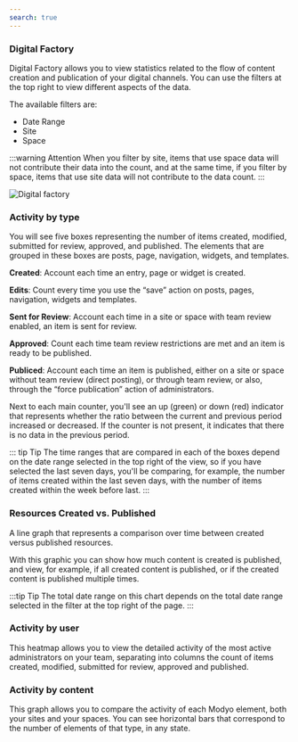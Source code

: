 ```yaml
---
search: true
---
```


### Digital Factory

Digital Factory allows you to view statistics related to the flow of content creation and publication of your digital channels. You can use the filters at the top right to view different aspects of the data.

The available filters are:

- Date Range
- Site
- Space

:::warning Attention
When you filter by site, items that use space data will not contribute their data into the count, and at the same time, if you filter by space, items that use site data will not contribute to the data count.
:::

![Digital factory](/assets/img/platform/digital-factory.png)

### Activity by type

You will see five boxes representing the number of items created, modified, submitted for review, approved, and published. The elements that are grouped in these boxes are posts, page, navigation, widgets, and templates.

**Created**: Account each time an entry, page or widget is created.

**Edits**: Count every time you use the “save” action on posts, pages, navigation, widgets and templates.

**Sent for Review**: Account each time in a site or space with team review enabled, an item is sent for review.

**Approved**: Count each time team review restrictions are met and an item is ready to be published.

**Publiced**: Account each time an item is published, either on a site or space without team review (direct posting), or through team review, or also, through the “force publication” action of administrators.

Next to each main counter, you'll see an up (green) or down (red) indicator that represents whether the ratio between the current and previous period increased or decreased. If the counter is not present, it indicates that there is no data in the previous period.

::: tip Tip
The time ranges that are compared in each of the boxes depend on the date range selected in the top right of the view, so if you have selected the last seven days, you'll be comparing, for example, the number of items created within the last seven days, with the number of items created within the week before last.
:::

### Resources Created vs. Published

A line graph that represents a comparison over time between created versus published resources.

With this graphic you can show how much content is created is published, and view, for example, if all created content is published, or if the created content is published multiple times.

:::tip Tip
The total date range on this chart depends on the total date range selected in the filter at the top right of the page.
:::

### Activity by user

This heatmap allows you to view the detailed activity of the most active administrators on your team, separating into columns the count of items created, modified, submitted for review, approved and published.

### Activity by content

This graph allows you to compare the activity of each Modyo element, both your sites and your spaces. You can see horizontal bars that correspond to the number of elements of that type, in any state.
